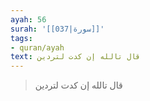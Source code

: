 ```yaml
---
ayah: 56
surah: '[[037|سورة]]'
tags:
- quran/ayah
text: قال تالله إن كدت لتردين
---
```

> قال تالله إن كدت لتردين
